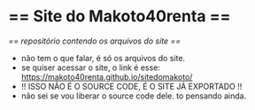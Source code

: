 # == **Site do Makoto40renta** ==
_== repositório contendo os arquivos do site ==_

  * não tem o que falar, é só os arquivos do site.
  * se quiser acessar o site, o link é esse: https://makoto40renta.github.io/sitedomakoto/
  * !! ISSO NÃO É O SOURCE CODE, É O SITE JÁ EXPORTADO !!
  * não sei se vou liberar o source code dele. to pensando ainda.

